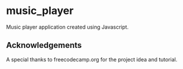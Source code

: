 # music_player
Music player application created using Javascript.

## Acknowledgements
A special thanks to freecodecamp.org for the project idea and tutorial.
